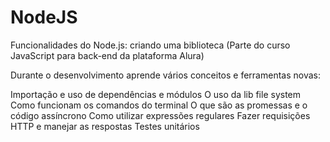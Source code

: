 # NodeJS

Funcionalidades do Node.js: criando uma biblioteca (Parte do curso JavaScript para back-end da plataforma Alura)

Durante o desenvolvimento aprende vários conceitos e ferramentas novas:

Importação e uso de dependências e módulos
O uso da lib file system
Como funcionam os comandos do terminal
O que são as promessas e o código assíncrono
Como utilizar expressões regulares
Fazer requisições HTTP e manejar as respostas
Testes unitários
